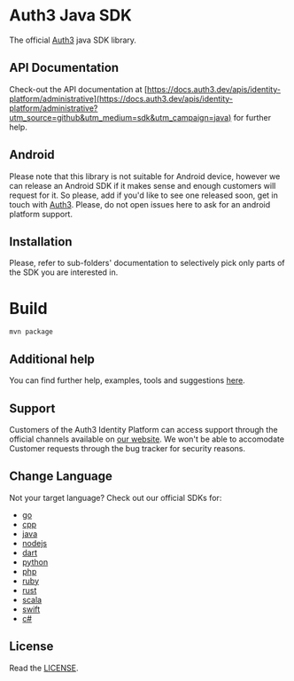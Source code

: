 # Auth3 Java SDK

The official [Auth3](https://auth3.dev/?utm_source=github&utm_medium=sdk&utm_campaign=java) java SDK library.

## API Documentation

Check-out the API documentation at [https://docs.auth3.dev/apis/identity-platform/administrative](https://docs.auth3.dev/apis/identity-platform/administrative?utm_source=github&utm_medium=sdk&utm_campaign=java) for further help.

## Android

Please note that this library is not suitable for Android device, however we can release an Android SDK if it makes sense and enough customers will request for it. So please, add if you'd like to see one released soon, get in touch with [Auth3](https://auth3.dev/contacts/sales?utm_source=github&utm_medium=sdk&utm_campaign=java). Please, do not open issues here to ask for an android platform support.

## Installation

Please, refer to sub-folders' documentation to selectively pick only parts of the SDK you are interested in.

# Build

```mvn package```

## Additional help

You can find further help, examples, tools and suggestions [here](https://grpc.io/docs/languages/java/).

## Support

Customers of the Auth3 Identity Platform can access support through the official channels available on [our website](https://auth3.dev/?utm_source=github&utm_medium=sdk&utm_campaign=java). We won't be able to accomodate Customer requests through the bug tracker for security reasons. 

## Change Language

Not your target language? Check out our official SDKs for: 

  * [go](https://github.com/auth3-dev/go-sdk)
  * [cpp](https://github.com/auth3-dev/cpp-sdk)
  * [java](https://github.com/auth3-dev/java-sdk)
  * [nodejs](https://github.com/auth3-dev/nodejs-sdk)
  * [dart](https://github.com/auth3-dev/dart-sdk)
  * [python](https://github.com/auth3-dev/python-sdk)
  * [php](https://github.com/auth3-dev/php-sdk)
  * [ruby](https://github.com/auth3-dev/ruby-sdk)
  * [rust](https://github.com/auth3-dev/rust-sdk)
  * [scala](https://github.com/auth3-dev/scala-sdk)
  * [swift](https://github.com/auth3-dev/swift-sdk)
  * [c#](https://github.com/auth3-dev/csharp-sdk)

## License

Read the [LICENSE](./LICENSE).